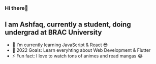 ### Hi there👋

## I am Ashfaq, currently a student, doing undergrad at BRAC University


- 🌱 I’m currently learning JavaScript & React 😎
- 🥅 2022 Goals: Learn everyhting about Web Development & Flutter
- ⚡ Fun fact: I love to watch tons of animes and read mangas 😂 
